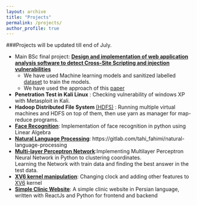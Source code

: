 ```yaml
---
layout: archive
title: "Projects"
permalink: /projects/
author_profile: true
---
```


###Projects will be updated till end of July.

<ul>
<li>Main BSc final project: <b><a href="https://github.com/tahifahimi/Py_Mitch">Design and implementation of web application analysis software to detect Cross-Site Scripting and injection vulnerabilities</a></b> 
<ul>
<li>We have used Machine learning models and sanitized labelled <a href="https://github.com/alviser/mitch/tree/master/dataset">dataset</a> to train the models.</li>
<li>We have used the approach of this <a href="https://ieeexplore.ieee.org/abstract/document/8806728?casa_token=xT9XkcL8K7oAAAAA:1Qo6JLzSjOPtx_T_OJPJcvjy-GjuOYwDWiFQt4gJQFONXzGWt9QpBoNAyfkNK8B35EupwtqDyzU">paper</a> </li>
</ul>
</li>

<li><b>Penetration Test in Kali Linux</b> : Checking vulnerability of windows XP with Metasploit in Kali.</li>

<li><b>Hadoop Distributed File System </b> <a href="https://gitlab.com/sinaf97/cloud.git">(HDFS)</a> : Running multiple virtual machines and HDFS on top of them, then use yarn as manager for map-reduce programs.</li>

<li><b><a href="https://github.com/tahifahimi/face_recognition">Face Recognition</a></b>: Implementation of face recognition in python using Linear Algebra</li>

<li><b><a href="https://gitlab.com/tahi_fahimi/natural-language-processing">Natural Language Processing</a></b>: https://gitlab.com/tahi_fahimi/natural-language-processing</li>

<li><b><a href="https://github.com/tahifahimi/MLP">Multi-layer Perceptron Network</a></b>:Implementing Multilayer Perceptron Neural Network in Python to clustering coordinates. 
<br>Learning the Network with train data and finding the best answer in the test data.</li>

<li><b><a href="https://github.com/tahifahimi/xv6_part2">XV6 kernel manipulation</a></b>: Changing clock and adding other features to <a href="https://pdos.csail.mit.edu/6.828/2012/xv6.html">XV6</a> kernel</li>


<li><b><a href="https://github.com/tahifahimi/Darmankade">Simple Clinic Website</a></b>: A simple clinic website in Persian language, written with ReactJs and Python for frontend and backend</li>

</ul>
